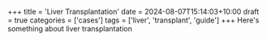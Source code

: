 +++
title = 'Liver Transplantation'
date = 2024-08-07T15:14:03+10:00
draft = true
categories = ['cases']
tags = ['liver', 'transplant', 'guide']
+++
Here's something about liver transplantation
